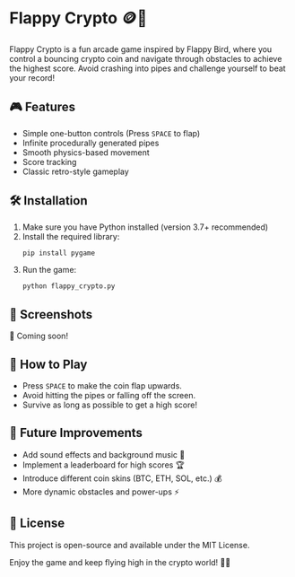 # Flappy Crypto 🪙🚀

Flappy Crypto is a fun arcade game inspired by Flappy Bird, where you control a bouncing crypto coin and navigate through obstacles to achieve the highest score. Avoid crashing into pipes and challenge yourself to beat your record!

## 🎮 Features
- Simple one-button controls (Press `SPACE` to flap)
- Infinite procedurally generated pipes
- Smooth physics-based movement
- Score tracking
- Classic retro-style gameplay

## 🛠 Installation  
1. Make sure you have Python installed (version 3.7+ recommended)
2. Install the required library: 
   ```bash 
   pip install pygame
   ```  
3. Run the game:
   ```bash 
   python flappy_crypto.py
   ```

## 📸 Screenshots
🚀 Coming soon!

## 🎯 How to Play
- Press `SPACE` to make the coin flap upwards.
- Avoid hitting the pipes or falling off the screen.
- Survive as long as possible to get a high score!

## 🤖 Future Improvements
- Add sound effects and background music 🎵
- Implement a leaderboard for high scores 🏆
- Introduce different coin skins (BTC, ETH, SOL, etc.) 💰
- More dynamic obstacles and power-ups ⚡

## 📜 License
This project is open-source and available under the MIT License.

Enjoy the game and keep flying high in the crypto world! 🚀🔥
